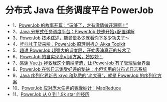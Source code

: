 # 分布式 Java 任务调度平台 PowerJob

- 1、[PowerJob 的故事开篇：“玩够了，才有激情做开源啊！”](1/content.md)
- 2、[Java 分布式任务调度平台：PowerJob 快速开始+配置详解](2/content.md)
- 3、[PowerJob 技术综述，能领悟多少就看你下多少功夫了～](3/content.md)
- 4、[哇咔咔干货来啦：PowerJob 原理剖析之 Akka Toolkit](4/content.md)
- 5、[趣讲 PowerJob 超强大的调度层，开始表演真正的技术了](5/content.md)
- 6、[PowerJob 的自实现高可用方案，妙妙妙！](6/content.md)
- 7、[感谢 Vue.js 拯救我这个前端渣渣，让 PowerJob 有了管理后台界面](7/content.md)
- 8、[PowerJob 在线日志饱受好评的秘诀：小但实用的分布式日志系统](8/content.md)
- 9、[Java 序列化界新贵 kryo 和熟悉的“老大哥”，就是 PowerJob 的序列化方案](9/content.md)
- 10、[PowerJob 应对庞大任务的锦囊妙计：MapReduce](10/content.md)
- 11、[PowerJob 从 0 到 1.9k star 的经历](11/content.md)